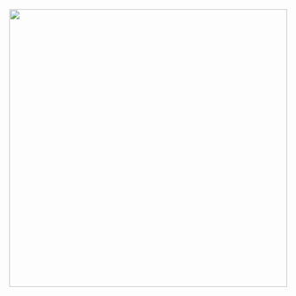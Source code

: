 <div>
<img src="https://github.com/IsaqueSantana/assinatura_email/issues/1#issue-1226770860" width="500px" />
</div>
